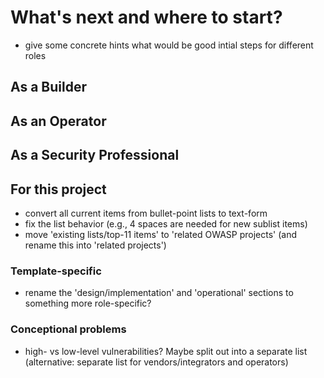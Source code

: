 # What's next and where to start?

- give some concrete hints what would be good intial steps for different roles

## As a Builder

## As an Operator

## As a Security Professional

## For this project

- convert all current items from bullet-point lists to text-form
- fix the list behavior (e.g., 4 spaces are needed for new sublist items)
- move 'existing lists/top-11 items' to 'related OWASP projects' (and rename this into 'related projects')

### Template-specific

- rename the 'design/implementation' and 'operational' sections to something more role-specific?

### Conceptional problems

- high- vs low-level vulnerabilities? Maybe split out into a separate list (alternative: separate list for vendors/integrators and operators)
